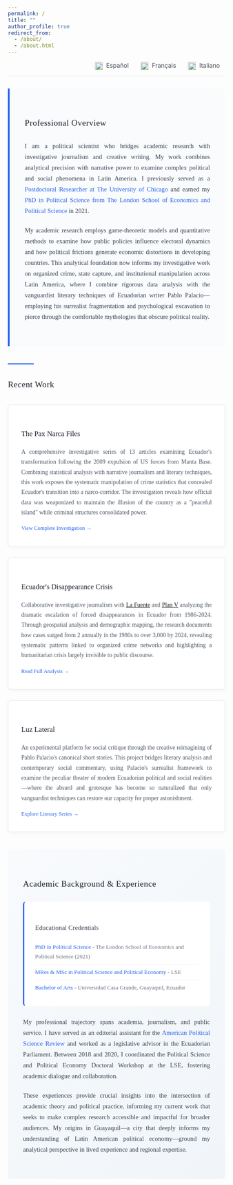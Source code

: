 ```yaml
---
permalink: /
title: ""
author_profile: true
redirect_from: 
  - /about/
  - /about.html
---
```


<div style="text-align: right; margin-bottom: 2em; font-size: 14px; border-bottom: 1px solid #e9ecef; padding-bottom: 1em;">
  <a href="https://translate.google.com/translate?hl=en&sl=es&u=https://arduinotomasi.github.io/" target="_blank" style="margin: 0 12px; text-decoration: none; color: #495057; transition: color 0.3s ease;">
    <img src="https://flagcdn.com/ec.svg" width="18" style="vertical-align: middle; margin-right: 4px;"> Español
  </a>
  <a href="https://translate.google.com/translate?hl=fr&sl=es&u=https://arduinotomasi.github.io/" target="_blank" style="margin: 0 12px; text-decoration: none; color: #495057; transition: color 0.3s ease;">
    <img src="https://flagcdn.com/fr.svg" width="18" style="vertical-align: middle; margin-right: 4px;"> Français
  </a>
  <a href="https://translate.google.com/translate?hl=it&sl=es&u=https://arduinotomasi.github.io/" target="_blank" style="margin: 0 12px; text-decoration: none; color: #495057; transition: color 0.3s ease;">
    <img src="https://flagcdn.com/it.svg" width="18" style="vertical-align: middle; margin-right: 4px;"> Italiano
  </a>
</div>

<style>
.professional-container {
    max-width: 900px;
    margin: 0 auto;
    font-family: 'Georgia', 'Times New Roman', serif;
    line-height: 1.7;
    color: #2c3e50;
}

.section-divider {
    width: 60px;
    height: 2px;
    background: #2563eb;
    margin: 40px 0 30px 0;
    border: none;
}

.overview-section {
    background: #fafbfc;
    padding: 35px;
    border-left: 4px solid #2563eb;
    margin-bottom: 40px;
    border-radius: 0 8px 8px 0;
}

.overview-section h3 {
    color: #1a202c;
    font-size: 1.4em;
    font-weight: 400;
    margin-bottom: 25px;
    letter-spacing: 0.5px;
}

.overview-text {
    font-size: 1.05em;
    text-align: justify;
    margin-bottom: 20px;
    color: #374151;
}

.highlight {
    color: #2563eb;
    font-weight: 500;
}

.investigations-section h3 {
    color: #1a202c;
    font-size: 1.4em;
    font-weight: 400;
    margin-bottom: 30px;
    letter-spacing: 0.5px;
}

.investigation-item {
    background: white;
    border: 1px solid #e5e7eb;
    padding: 30px;
    margin-bottom: 25px;
    border-radius: 6px;
    transition: all 0.3s ease;
    box-shadow: 0 2px 8px rgba(0, 0, 0, 0.04);
}

.investigation-item:hover {
    border-color: #2563eb;
    box-shadow: 0 4px 16px rgba(37, 99, 235, 0.1);
}

.investigation-title {
    font-size: 1.2em;
    font-weight: 500;
    margin-bottom: 15px;
    color: #1a202c;
}

.investigation-title a {
    color: inherit;
    text-decoration: none;
    transition: color 0.3s ease;
}

.investigation-title a:hover {
    color: #2563eb;
}

.investigation-description {
    color: #4b5563;
    text-align: justify;
    margin-bottom: 15px;
    font-size: 0.98em;
}

.investigation-link {
    display: inline-flex;
    align-items: center;
    color: #2563eb;
    text-decoration: none;
    font-weight: 500;
    font-size: 0.9em;
    transition: all 0.3s ease;
}

.investigation-link:hover {
    color: #1d4ed8;
    transform: translateX(2px);
}

.credentials-section {
    background: linear-gradient(135deg, #f8fafc 0%, #f1f5f9 100%);
    padding: 35px;
    border-radius: 6px;
    margin-top: 40px;
}

.credentials-section h3 {
    color: #1a202c;
    font-size: 1.4em;
    font-weight: 400;
    margin-bottom: 25px;
    letter-spacing: 0.5px;
}

.credentials-box {
    background: white;
    padding: 25px;
    border-radius: 6px;
    border-left: 3px solid #2563eb;
    margin-bottom: 25px;
}

.credentials-box h4 {
    color: #374151;
    font-size: 1.1em;
    margin-bottom: 15px;
    font-weight: 500;
}

.credentials-list {
    list-style: none;
    padding: 0;
    margin: 0;
}

.credentials-list li {
    padding: 6px 0;
    color: #6b7280;
    border-bottom: 1px solid #f3f4f6;
    font-size: 0.95em;
}

.credentials-list li:last-child {
    border-bottom: none;
}

.credentials-list li strong {
    color: #2563eb;
    font-weight: 500;
}

@media (max-width: 768px) {
    .professional-container {
        padding: 0 15px;
    }
    
    .overview-section,
    .credentials-section {
        padding: 25px 20px;
    }
    
    .investigation-item {
        padding: 20px;
    }
}
</style>

<div class="professional-container">

<div class="overview-section">
<h3>Professional Overview</h3>

<p class="overview-text">
I am a political scientist who bridges academic research with investigative journalism and creative writing. My work combines analytical precision with narrative power to examine complex political and social phenomena in Latin America. I previously served as a <span class="highlight">Postdoctoral Researcher at The University of Chicago</span> and earned my <span class="highlight">PhD in Political Science from The London School of Economics and Political Science</span> in 2021.
</p>

<p class="overview-text">
My academic research employs game-theoretic models and quantitative methods to examine how public policies influence electoral dynamics and how political frictions generate economic distortions in developing countries. This analytical foundation now informs my investigative work on organized crime, state capture, and institutional manipulation across Latin America, where I combine rigorous data analysis with the vanguardist literary techniques of Ecuadorian writer Pablo Palacio—employing his surrealist fragmentation and psychological excavation to pierce through the comfortable mythologies that obscure political reality.
</p>
</div>

<hr class="section-divider">

<div class="investigations-section">
<h3>Recent Work</h3>

<div class="investigation-item">
<h4 class="investigation-title">
<a href="https://arduinotomasi.github.io/Pax/" target="_blank">The Pax Narca Files</a>
</h4>
<p class="investigation-description">
A comprehensive investigative series of 13 articles examining Ecuador's transformation following the 2009 expulsion of US forces from Manta Base. Combining statistical analysis with narrative journalism and literary techniques, this work exposes the systematic manipulation of crime statistics that concealed Ecuador's transition into a narco-corridor. The investigation reveals how official data was weaponized to maintain the illusion of the country as a "peaceful island" while criminal structures consolidated power.
</p>
<a href="https://arduinotomasi.github.io/Pax/" target="_blank" class="investigation-link">
View Complete Investigation →
</a>
</div>

<div class="investigation-item">
<h4 class="investigation-title">
<a href="https://periodismodeinvestigacion.com/2025/04/09/el-rostro-oculto-de-ecuador-analisis-de-las-cifras-de-desapariciones/" target="_blank">Ecuador's Disappearance Crisis</a>
</h4>
<p class="investigation-description">
Collaborative investigative journalism with <a href="https://periodismodeinvestigacion.com/">La Fuente</a> and <a href="https://planv.com.ec/">Plan V</a> analyzing the dramatic escalation of forced disappearances in Ecuador from 1986-2024. Through geospatial analysis and demographic mapping, the research documents how cases surged from 2 annually in the 1980s to over 3,000 by 2024, revealing systematic patterns linked to organized crime networks and highlighting a humanitarian crisis largely invisible to public discourse.
</p>
<a href="https://periodismodeinvestigacion.com/2025/04/09/el-rostro-oculto-de-ecuador-analisis-de-las-cifras-de-desapariciones/" target="_blank" class="investigation-link">
Read Full Analysis →
</a>
</div>

<div class="investigation-item">
<h4 class="investigation-title">
<a href="https://periodismodeinvestigacion.com/category/luz-lateral/" target="_blank">Luz Lateral</a>
</h4>
<p class="investigation-description">
An experimental platform for social critique through the creative reimagining of Pablo Palacio's canonical short stories. This project bridges literary analysis and contemporary social commentary, using Palacio's surrealist framework to examine the peculiar theater of modern Ecuadorian political and social realities—where the absurd and grotesque has become so naturalized that only vanguardist techniques can restore our capacity for proper astonishment.

</p>
<a href="https://periodismodeinvestigacion.com/category/luz-lateral/" target="_blank" class="investigation-link">
Explore Literary Series →
</a>
</div>
</div>

<div class="credentials-section">
<h3>Academic Background & Experience</h3>

<div class="credentials-box">
<h4>Educational Credentials</h4>
<ul class="credentials-list">
<li><strong>PhD in Political Science</strong> - The London School of Economics and Political Science (2021)</li>
<li><strong>MRes & MSc in Political Science and Political Economy</strong> - LSE</li>
<li><strong>Bachelor of Arts</strong> - Universidad Casa Grande, Guayaquil, Ecuador</li>
</ul>
</div>

<p class="overview-text">
My professional trajectory spans academia, journalism, and public service. I have served as an editorial assistant for the <span class="highlight">American Political Science Review</span> and worked as a legislative advisor in the Ecuadorian Parliament. Between 2018 and 2020, I coordinated the Political Science and Political Economy Doctoral Workshop at the LSE, fostering academic dialogue and collaboration.
</p>

<p class="overview-text">
These experiences provide crucial insights into the intersection of academic theory and political practice, informing my current work that seeks to make complex research accessible and impactful for broader audiences. My origins in Guayaquil—a city that deeply informs my understanding of Latin American political economy—ground my analytical perspective in lived experience and regional expertise.
</p>
</div>

</div>